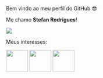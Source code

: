 Bem vindo ao meu perfil do GitHub :sunglasses:

Me chamo **Stefan Rodrigues**! <div>
<a href="https://www.linkedin.com/in/stefan-rodrigues-226584b/" target="_blank"><img loading="lazy" src="https://img.shields.io/badge/-LinkedIn-%230077B5?style=for-the-badge&logo=linkedin&logoColor=white" target="_blank"></a></div>

Meus interesses:

<img loading="lazy" src="https://cdn.jsdelivr.net/gh/devicons/devicon@latest/icons/python/python-original-wordmark.svg" width="60" height="60"/>  <img loading="lazy" src="https://cdn.jsdelivr.net/gh/devicons/devicon@latest/icons/networkx/networkx-original-wordmark.svg" width="60" height="60" />  <img loading="lazy" src="https://cdn.jsdelivr.net/gh/devicons/devicon@latest/icons/go/go-original-wordmark.svg" width="60" height="60" />


                    
<!--
**stefanrodrigues/stefanrodrigues** is a ✨ _special_ ✨ repository because its `README.md` (this file) appears on your GitHub profile.

Here are some ideas to get you started:

- 🔭 I’m currently working on ...
- 🌱 I’m currently learning ...
- 👯 I’m looking to collaborate on ...
- 🤔 I’m looking for help with ...
- 💬 Ask me about ...
- 📫 How to reach me: ...
- 😄 Pronouns: ...
- ⚡ Fun fact: ...
-->
